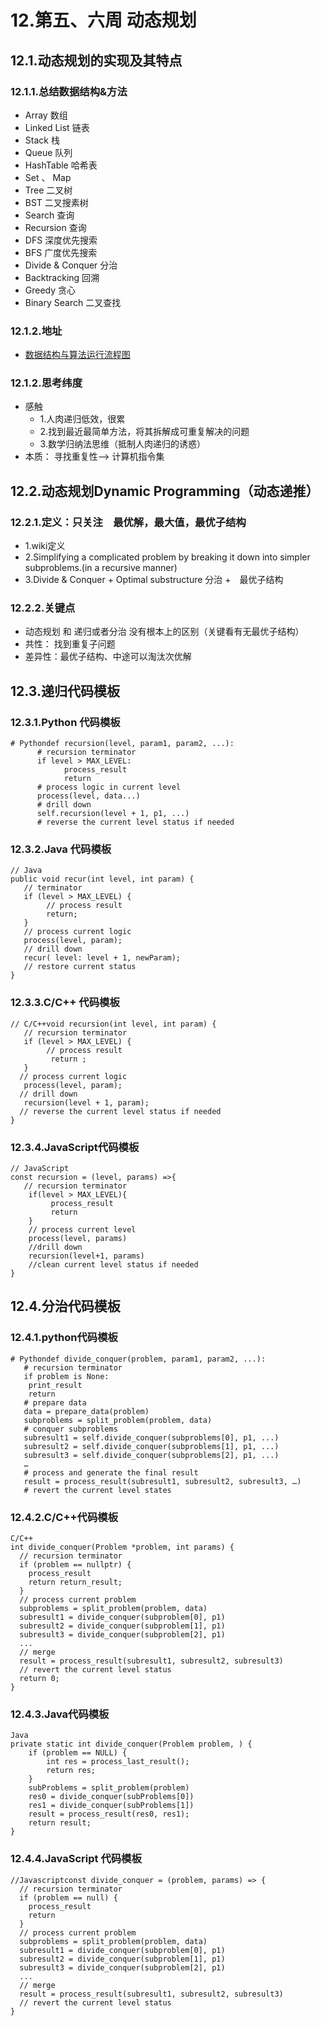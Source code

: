 # 12.第五、六周 动态规划
##  12.1.动态规划的实现及其特点
### 12.1.1.总结数据结构&方法
- Array 数组 
- Linked List 链表
- Stack 栈
- Queue 队列
- HashTable 哈希表
- Set 、 Map
- Tree 二叉树
- BST 二叉搜素树
- Search 查询
- Recursion 查询
- DFS 深度优先搜索
- BFS 广度优先搜索
- Divide & Conquer 分治
- Backtracking 回溯
- Greedy 贪心
- Binary Search 二叉查找

### 12.1.2.地址
- [数据结构与算法运行流程图](visualgo.net/en)

### 12.1.2.思考纬度
- 感触
    - 1.人肉递归低效，很累
    - 2.找到最近最简单方法，将其拆解成可重复解决的问题
    - 3.数学归纳法思维（抵制人肉递归的诱惑）
- 本质：
    寻找重复性——> 计算机指令集
    
## 12.2.动态规划Dynamic Programming（动态递推）
### 12.2.1.定义：只关注　最优解，最大值，最优子结构
- 1.wiki定义
- 2.Simplifying a complicated problem by breaking it down into simpler subproblems.(in a recursive manner)
- 3.Divide & Conquer + Optimal substructure 分治 +　最优子结构

### 12.2.2.关键点
- 动态规划 和 递归或者分治 没有根本上的区别（关键看有无最优子结构）
- 共性： 找到重复子问题
- 差异性：最优子结构、中途可以淘汰次优解

## 12.3.递归代码模板
### 12.3.1.Python 代码模板
```
# Pythondef recursion(level, param1, param2, ...):
      # recursion terminator
      if level > MAX_LEVEL:
            process_result
            return
      # process logic in current level
      process(level, data...)
      # drill down
      self.recursion(level + 1, p1, ...)
      # reverse the current level status if needed
```

### 12.3.2.Java 代码模板
```
// Java
public void recur(int level, int param) {
   // terminator
   if (level > MAX_LEVEL) {
        // process result
        return;
   }
   // process current logic
   process(level, param);
   // drill down
   recur( level: level + 1, newParam);
   // restore current status
}
```

### 12.3.3.C/C++ 代码模板
```
// C/C++void recursion(int level, int param) {
   // recursion terminator
   if (level > MAX_LEVEL) {
        // process result
         return ;
   }
  // process current logic
   process(level, param);
  // drill down
   recursion(level + 1, param);
  // reverse the current level status if needed
}
```

### 12.3.4.JavaScript代码模板
```
// JavaScript
const recursion = (level, params) =>{
   // recursion terminator
    if(level > MAX_LEVEL){
         process_result
         return
    }
    // process current level
    process(level, params)
    //drill down
    recursion(level+1, params)
    //clean current level status if needed 
}
```

## 12.4.分治代码模板
### 12.4.1.python代码模板
``` 
# Pythondef divide_conquer(problem, param1, param2, ...):
   # recursion terminator
   if problem is None:
 	print_result
 	return
   # prepare data
   data = prepare_data(problem)
   subproblems = split_problem(problem, data)
   # conquer subproblems
   subresult1 = self.divide_conquer(subproblems[0], p1, ...)
   subresult2 = self.divide_conquer(subproblems[1], p1, ...)
   subresult3 = self.divide_conquer(subproblems[2], p1, ...)
   …  
   # process and generate the final result
   result = process_result(subresult1, subresult2, subresult3, …)
   # revert the current level states
```

### 12.4.2.C/C++代码模板
``` 
C/C++
int divide_conquer(Problem *problem, int params) {
  // recursion terminator
  if (problem == nullptr) {
    process_result
    return return_result;
  }
  // process current problem
  subproblems = split_problem(problem, data)
  subresult1 = divide_conquer(subproblem[0], p1)
  subresult2 = divide_conquer(subproblem[1], p1)
  subresult3 = divide_conquer(subproblem[2], p1)
  ...  
  // merge
  result = process_result(subresult1, subresult2, subresult3)
  // revert the current level status
  return 0;
}
```

### 12.4.3.Java代码模板
``` 
Java
private static int divide_conquer(Problem problem, ) {
    if (problem == NULL) {
        int res = process_last_result();
        return res;
    }
    subProblems = split_problem(problem)
    res0 = divide_conquer(subProblems[0])
    res1 = divide_conquer(subProblems[1])
    result = process_result(res0, res1);
    return result;
}
```

### 12.4.4.JavaScript 代码模板
``` 
//Javascriptconst divide_conquer = (problem, params) => {
  // recursion terminator
  if (problem == null) {
    process_result
    return
  }
  // process current problem
  subproblems = split_problem(problem, data)
  subresult1 = divide_conquer(subproblem[0], p1)
  subresult2 = divide_conquer(subproblem[1], p1)
  subresult3 = divide_conquer(subproblem[2], p1)
  ... 
  // merge 
  result = process_result(subresult1, subresult2, subresult3) 
  // revert the current level status
}
```